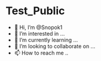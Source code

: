 # Test_Public
- 👋 Hi, I’m @Snopok1
- 👀 I’m interested in ...
- 🌱 I’m currently learning ...
- 💞️ I’m looking to collaborate on ...
- 📫 How to reach me ..
